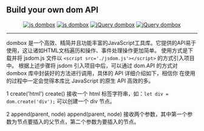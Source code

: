 ## Build your own dom API
<p align="center">
  <a href="https://github.com/yingjieweb/dombox"><img src="https://img.shields.io/badge/js%20dombox-%E4%B8%AD%E6%96%87-yellow" alt="js dombox"></a>
  <a href="https://github.com/yingjieweb/dombox/tree/master/lang/english/jsdom"><img src="https://img.shields.io/badge/js%20dombox-%E8%8B%B1%E6%96%87-yellow" alt="js dombox"></a>
  <a href="https://github.com/yingjieweb/dombox/tree/master/lang/chinese/jqdom"><img src="https://img.shields.io/badge/jQuery%20dombox-%E4%B8%AD%E6%96%87-blue" alt="jQuery dombox"></a>
  <a href="https://github.com/yingjieweb/dombox/tree/master/lang/english/jqdom"><img src="https://img.shields.io/badge/jQuery%20dombox-%E8%8B%B1%E6%96%87-blue" alt="jQuery dombox"></a>
</p>

------

dombox 是一个高效、精简并且功能丰富的JavaScript工具库。它提供的API易于使用，这让诸如HTML文档遍历和操作、事件处理操作更加简单。
使用方式是下载并将 jsdom.js 文件以 `<script src='./jsdom.js'></script>` 的方式引入项目中。
根据上述步骤将 jsdom 引入项目中后，可以通过 dom.API 的方式对 dombox 库中封装好的方法进行调用，具体的 API 详细介绍如下，相信你
在使用的过程中一定会觉得本库比 JavaScript 的原生 API 高效的多。

1 create('html')
create() 接收一个 html 标签字符串，如：`let div = dom.create('div');` 可以创建一个 div 节点。

2 append(parent, node)
append(parent, node) 接收两个参数，其中第一个参数为节点要插入的父节点，第二个参数为要插入的节点。
